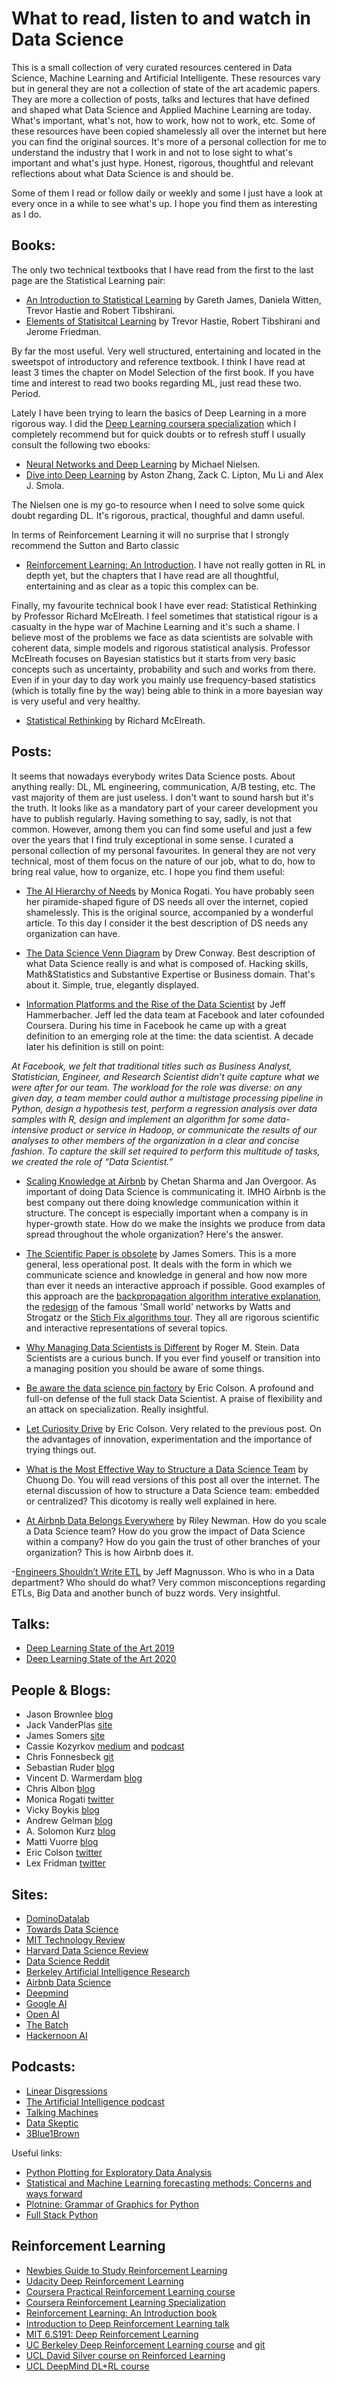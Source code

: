 # What to read, listen to and watch in Data Science

This is a small collection of very curated resources centered in Data Science, Machine Learning and Artificial Intelligente. These resources vary but in general they are not a collection of state of the art academic papers. They are more a collection of posts, talks and lectures that have defined and shaped what Data Science and Applied Machine Learning are today. What's important, what's not, how to work, how not to work, etc. Some of these resources have been copied shamelessly all over the internet but here you can find the original sources. It's more of a personal collection for me to understand the industry that I work in and not to lose sight to what's important and what's just hype. Honest, rigorous, thoughtful and relevant reflections about what Data Science is and should be.

Some of them I read or follow daily or weekly and some I just have a look at every once in a while to see what's up. I hope you find them as interesting as I do.

## Books:

The only two technical textbooks that I have read from the first to the last page are the Statistical Learning pair:

- [An Introduction to Statistical Learning](http://faculty.marshall.usc.edu/gareth-james/ISL/) by Gareth James, Daniela Witten, Trevor Hastie and Robert Tibshirani.
- [Elements of Statisitcal Learning](https://web.stanford.edu/~hastie/ElemStatLearn/) by Trevor Hastie, Robert Tibshirani and Jerome Friedman.

By far the most useful. Very well structured, entertaining and located in the sweetspot of introductory and reference textbook. I think I have read at least 3 times the chapter on Model Selection of the first book. If you have time and interest to read two books regarding ML, just read these two. Period.

Lately I have been trying to learn the basics of Deep Learning in a more rigorous way. I did the [Deep Learning coursera specialization](https://www.coursera.org/specializations/deep-learning) which I completely recommend but for quick doubts or to refresh stuff I usually consult the following two ebooks:

- [Neural Networks and Deep Learning](http://neuralnetworksanddeeplearning.com/) by Michael Nielsen.
- [Dive into Deep Learning](http://d2l.ai/index.html) by Aston Zhang, Zack C. Lipton, Mu Li and Alex J. Smola.

The Nielsen one is my go-to resource when I need to solve some quick doubt regarding DL. It's rigorous, practical, thoughful and damn useful.

In terms of Reinforcement Learning it will no surprise that I strongly recommend the Sutton and Barto classic

- [Reinforcement Learning: An Introduction](http://incompleteideas.net/book/the-book-2nd.html). I have not really gotten in RL in depth yet, but the chapters that I have read are all thoughtful, entertaining and as clear as a topic this complex can be.

Finally, my favourite technical book I have ever read: Statistical Rethinking by Professor Richard McElreath. I feel sometimes that statistical rigour is a casualty in the hype war of Machine Learning and it's such a shame. I believe most of the problems we face as data scientists are solvable with coherent data, simple models and rigorous statistical analysis. Professor McElreath focuses on Bayesian statistics but it starts from very basic concepts such as uncertainty, probability and such and works from there. Even if in your day to day work you mainly use frequency-based statistics (which is totally fine by the way) being able to think in a more bayesian way is very useful and very healthy.

- [Statistical Rethinking](https://xcelab.net/rm/statistical-rethinking/) by Richard McElreath.

## Posts:

It seems that nowadays everybody writes Data Science posts. About anything really: DL, ML engineering, communication, A/B testing, etc. The vast majority of them are just useless. I don't want to sound harsh but it's the truth. It looks like as a mandatory part of your career development you have to publish regularly. Having something to say, sadly, is not that common. However, among them you can find some useful and just a few over the years that I find truly exceptional in some sense. I curated a personal collection of my personal favourites. In general they are not very technical, most of them focus on the nature of our job, what to do, how to bring real value, how to organize, etc. I hope you find them useful:

- [The AI Hierarchy of Needs](https://hackernoon.com/the-ai-hierarchy-of-needs-18f111fcc007) by Monica Rogati. You have probably seen her piramide-shaped figure of DS needs all over the internet, copied shamelessly. This is the original source, accompanied by a wonderful article. To this day I consider it the best description of DS needs any organization can have.

- [The Data Science Venn Diagram](http://drewconway.com/zia/2013/3/26/the-data-science-venn-diagram) by Drew Conway. Best description of what Data Science really is and what is composed of. Hacking skills, Math&Statistics and Substantive Expertise or Business domain. That's about it. Simple, true, elegantly displayed.

- [Information Platforms and the Rise of the Data Scientist](https://lintool.github.io/UMD-courses/bigdata-2015-Spring/content/Hammerbacher_2009.pdf) by Jeff Hammerbacher. Jeff led the data team at Facebook and later cofounded Coursera. During his time in Facebook he came up with a great definition to an emerging role at the time: the data scientist. A decade later his definition is still on point:

_At Facebook, we felt that traditional titles such as Business Analyst, Statistician, Engineer,
and Research Scientist didn’t quite capture what we were after for our team. The workload for the role was diverse: on any given day, a team member could author a multistage
processing pipeline in Python, design a hypothesis test, perform a regression analysis over
data samples with R, design and implement an algorithm for some data-intensive product
or service in Hadoop, or communicate the results of our analyses to other members of the
organization in a clear and concise fashion. To capture the skill set required to perform this
multitude of tasks, we created the role of “Data Scientist.”_

- [Scaling Knowledge at Airbnb](https://medium.com/airbnb-engineering/scaling-knowledge-at-airbnb-875d73eff091) by Chetan Sharma and Jan Overgoor. As important of doing Data Science is communicating it. IMHO Airbnb is the best company out there doing knowledge communication within it structure. The concept is especially important when a company is in hyper-growth state. How do we make the insights we produce from data spread throughout the whole organization? Here's the answer.

- [The Scientific Paper is obsolete](https://www.theatlantic.com/science/archive/2018/04/the-scientific-paper-is-obsolete/556676/) by James Somers. This is a more general, less operational post. It deals with the form in which we communicate science and knowledge in general and how now more than ever it needs an interactive approach if possible. Good examples of this approach are the [backpropagation algorithm interative explanation](https://google-developers.appspot.com/machine-learning/crash-course/backprop-scroll/), the [redesign](http://worrydream.com/ScientificCommunicationAsSequentialArt/) of the famous 'Small world' networks by Watts and Strogatz or the [Stich Fix algorithms tour](https://algorithms-tour.stitchfix.com/). They all are rigorous scientific and interactive representations of several topics.

- [Why Managing Data Scientists is Different](http://sloanreview.mit.edu/article/why-managing-data-scientists-is-different/) by Roger M. Stein. Data Scientists are a curious bunch. If you ever find youself or transition into a managing position you should be aware of some things.

- [Be aware the data science pin factory](https://multithreaded.stitchfix.com/blog/2019/03/11/FullStackDS-Generalists/) by Eric Colson. A profound and full-on defense of the full stack Data Scientist. A praise of flexibility and an attack on specialization. Really insightful.

- [Let Curiosity Drive](https://multithreaded.stitchfix.com/blog/2019/01/18/fostering-innovation-in-data-science/) by Eric Colson. Very related to the previous post. On the advantages of innovation, experimentation and the importance of trying things out.

- [What is the Most Effective Way to Structure a Data Science Team](https://towardsdatascience.com/what-is-the-most-effective-way-to-structure-a-data-science-team-498041b88dae) by Chuong Do. You will read versions of this post all over the internet. The eternal discussion of how to structure a Data Science team: embedded or centralized? This dicotomy is really well explained in here.

- [At Airbnb Data Belongs Everywhere](https://medium.com/airbnb-engineering/at-airbnb-data-science-belongs-everywhere-917250c6beba) by Riley Newman. How do you scale a Data Science team? How do you grow the impact of Data Science within a company? How do you gain the trust of other branches of your organization? This is how Airbnb does it.

-[Engineers Shouldn’t Write ETL](https://multithreaded.stitchfix.com/blog/2016/03/16/engineers-shouldnt-write-etl/) by Jeff Magnusson. Who is who in a Data department? Who should do what? Very common misconceptions regarding ETLs, Big Data and another bunch of buzz words. Very insightful.

## Talks:
- [Deep Learning State of the Art 2019](https://www.youtube.com/watch?v=53YvP6gdD7U)
- [Deep Learning State of the Art 2020](https://www.youtube.com/watch?v=0VH1Lim8gL8)

## People & Blogs:
- Jason Brownlee [blog](https://machinelearningmastery.com/blog/)
- Jack VanderPlas [site](http://vanderplas.com/)
- James Somers [site](https://jsomers.net/)
- Cassie Kozyrkov [medium](https://medium.com/@kozyrkov) and [podcast](https://soundcloud.com/cassie-kozyrkov/sets)
- Chris Fonnesbeck [git](https://github.com/fonnesbeck)
- Sebastian Ruder [blog](https://ruder.io/)
- Vincent D. Warmerdam [blog](http://koaning.io/)
- Chris Albon [blog](https://chrisalbon.com/)
- Monica Rogati [twitter](https://twitter.com/mrogati)
- Vicky Boykis [blog](http://veekaybee.github.io/)
- Andrew Gelman [blog](https://statmodeling.stat.columbia.edu/)
- A. Solomon Kurz [blog](https://solomonkurz.netlify.com/post/)
- Matti Vuorre [blog](https://vuorre.netlify.com/)
- Eric Colson [twitter](https://twitter.com/ericcolson?lang=en)
- Lex Fridman [twitter](https://twitter.com/lexfridman?ref_src=twsrc%5Egoogle%7Ctwcamp%5Eserp%7Ctwgr%5Eauthor)

## Sites:
- [DominoDatalab](https://blog.dominodatalab.com/)
- [Towards Data Science](https://towardsdatascience.com/)
- [MIT Technology Review](https://www.technologyreview.com/)
- [Harvard Data Science Review](https://hdsr.mitpress.mit.edu/)
- [Data Science Reddit](https://www.reddit.com/r/datascience/)
- [Berkeley Artificial Intelligence Research](https://bair.berkeley.edu/blog/)
- [Airbnb Data Science](https://medium.com/airbnb-engineering/tagged/data-science)
- [Deepmind](https://deepmind.com/blog)
- [Google AI](https://blog.google/technology/ai/)
- [Open AI](https://openai.com/blog/)
- [The Batch](https://www.deeplearning.ai/thebatch/)
- [Hackernoon AI](https://hackernoon.com/tagged/ai)

## Podcasts:
- [Linear Disgressions](http://lineardigressions.com/)
- [The Artificial Intelligence podcast](https://www.youtube.com/playlist?list=PLrAXtmErZgOdP_8GztsuKi9nrraNbKKp4)
- [Talking Machines](https://www.thetalkingmachines.com/episodes)
- [Data Skeptic](https://dataskeptic.com/podcast?limit=10&offset=0)
- [3Blue1Brown](https://www.youtube.com/channel/UCYO_jab_esuFRV4b17AJtAw)

Useful links:
- [Python Plotting for Exploratory Data Analysis](https://pythonplot.com/)
- [Statistical and Machine Learning forecasting methods: Concerns and ways forward](https://journals.plos.org/plosone/article?id=10.1371/journal.pone.0194889)
- [Plotnine: Grammar of Graphics for Python](https://www.datascienceworkshops.com/blog/plotnine-grammar-of-graphics-for-python/)
- [Full Stack Python](https://www.fullstackpython.com/)


## Reinforcement Learning

- [Newbies Guide to Study Reinforcement Learning](https://towardsdatascience.com/newbies-guide-to-study-reinforcement-learning-8b9002eff643)
- [Udacity Deep Reinforcement Learning](https://www.udacity.com/course/deep-reinforcement-learning-nanodegree--nd893)
- [Coursera Practical Reinforcement Learning course](https://www.coursera.org/learn/practical-rl/)
- [Coursera Reinforcement Learning Specialization](https://www.coursera.org/specializations/reinforcement-learning)
- [Reinforcement Learning: An Introduction book](http://incompleteideas.net/book/the-book-2nd.html)
- [Introduction to Deep Reinforcement Learning talk](https://www.youtube.com/watch?v=zR11FLZ-O9M)
- [MIT 6.S191: Deep Reinforcement Learning](https://www.youtube.com/watch?v=i6Mi2_QM3rA)
- [UC Berkeley Deep Reinforcement Learning course](http://rail.eecs.berkeley.edu/deeprlcourse/) and [git](https://github.com/berkeleydeeprlcourse)
- [UCL David Silver course on Reinforced Learning](http://www0.cs.ucl.ac.uk/staff/d.silver/web/Teaching.html)
- [UCL DeepMind DL+RL course](https://www.youtube.com/watch?v=iOh7QUZGyiU&list=PLqYmG7hTraZDNJre23vqCGIVpfZ_K2RZs)
